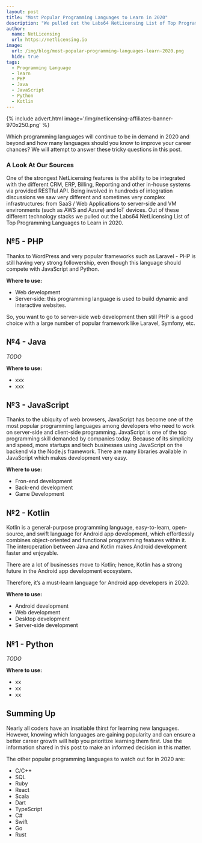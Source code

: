 ```yaml
---
layout: post
title: "Most Popular Programming Languages to Learn in 2020"
description: "We pulled out the Labs64 NetLicensing List of Top Programming Languages to Learn in 2020"
author:
  name: NetLicensing
  url: https://netlicensing.io
image:
  url: /img/blog/most-popular-programming-languages-learn-2020.png
  hide: true
tags:
  - Programming Language
  - learn
  - PHP
  - Java
  - JavaScript
  - Python
  - Kotlin
---
```


{% include advert.html image='/img/netlicensing-affiliates-banner-970x250.png' %}

Which programming languages will continue to be in demand in 2020 and beyond and how many languages should you know to improve your career chances?
We will attempt to answer these tricky questions in this post. 

### A Look At Our Sources
One of the strongest NetLicensing features is the ability to be integrated with the different CRM, ERP, Billing, Reporting and other in-house systems via provided RESTful API.
Being involved in hundreds of integration discussions we saw very different and sometimes very complex infrastructures: from SaaS / Web Applications to server-side and VM environments (such as AWS and Azure) and IoT devices.
Out of these different technology stacks we pulled out the Labs64 NetLicensing List of Top Programming Languages to Learn in 2020.

## &numero;5 - PHP
Thanks to WordPress and very popular frameworks such as Laravel - PHP is still having very strong followership, even though this language should compete with JavaScript and Python.

**Where to use:**

- Web development
- Server-side: this programming language is used to build dynamic and interactive websites.

So, you want to go to server-side web development then still PHP is a good choice with a large number of popular framework like Laravel, Symfony, etc.

## &numero;4 - Java

*TODO*

**Where to use:**

- xxx
- xxx

## &numero;3 - JavaScript

Thanks to the ubiquity of web browsers, JavaScript has become one of the most popular programming languages among developers who need to work on server-side and client-side programming.
JavaScript is one of the top programming skill demanded by companies today.
Because of its simplicity and speed, more startups and tech businesses using JavaScript on the backend via the Node.js framework.
There are many libraries available in JavaScript which makes development very easy.

**Where to use:**

- Fron-end development
- Back-end development
- Game Development

## &numero;2 - Kotlin

Kotlin is a general-purpose programming language, easy-to-learn, open-source, and swift language for Android app development, which effortlessly combines object-oriented and functional programming features within it.
The interoperation between Java and Kotlin makes Android development faster and enjoyable.

There are a lot of businesses move to Kotlin; hence, Kotlin has a strong future in the Android app development ecosystem.

Therefore, it’s a must-learn language for Android app developers in 2020.

**Where to use:**

- Android development
- Web development
- Desktop development
- Server-side development

## &numero;1 - Python

*TODO*

**Where to use:**

- xx
- xx
- xx

## Summing Up

Nearly all coders have an insatiable thirst for learning new languages. However, knowing which languages are gaining popularity and can ensure a better career growth will help you prioritize learning them first.
Use the information shared in this post to make an informed decision in this matter.

The other popular programming languages to watch out for in 2020 are:
- C/C++
- SQL
- Ruby
- React
- Scala
- Dart
- TypeScript
- C#
- Swift
- Go
- Rust

